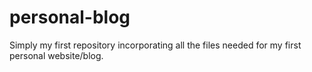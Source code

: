 # personal-blog

Simply my first repository incorporating all the files needed for my first personal website/blog.
